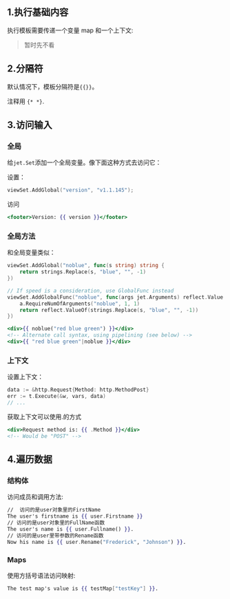 ## 1.执行基础内容

执行模板需要传递一个变量 map 和一个上下文:

> 暂时先不看

## 2.分隔符

默认情况下，模板分隔符是`{{}}`。

注释用 `{* *}`.

## 3.访问输入

### 全局

给`jet.Set`添加一个全局变量。像下面这种方式去访问它：

设置：

```go
viewSet.AddGlobal("version", "v1.1.145");
```

访问

```handlebars
<footer>Version: {{ version }}</footer>
```

### 全局方法

和全局变量类似：

```go
viewSet.AddGlobal("noblue", func(s string) string {
    return strings.Replace(s, "blue", "", -1)
})

// If speed is a consideration, use GlobalFunc instead
viewSet.AddGlobalFunc("noblue", func(args jet.Arguments) reflect.Value {
    a.RequireNumOfArguments("noblue", 1, 1)
    return reflect.ValueOf(strings.Replace(s, "blue", "", -1))
})
```

```handlebars
<div>{{ noblue("red blue green") }}</div>
<!-- Alternate call syntax, using pipelining (see below) -->
<div>{{ "red blue green"|noblue }}</div>
```

### 上下文

设置上下文：

```go
data := &http.Request{Method: http.MethodPost}
err := t.Execute(&w, vars, data)
// ...
```

获取上下文可以使用.的方式

```handlebars
<div>Request method is: {{ .Method }}</div>
<!-- Would be "POST" -->
```

## 4.遍历数据

### 结构体

访问成员和调用方法:

```handlebars
//  访问的是user对象里的FirstName 
The user's firstname is {{ user.Firstname }}
// 访问的是user对象里的FullName函数
The user's name is {{ user.Fullname() }}.
// 访问的是user里带参数的Rename函数
Now his name is {{ user.Rename("Frederick", "Johnson") }}.
```

### Maps

使用方括号语法访问映射:

```handlebars
The test map's value is {{ testMap["testKey"] }}.
```
